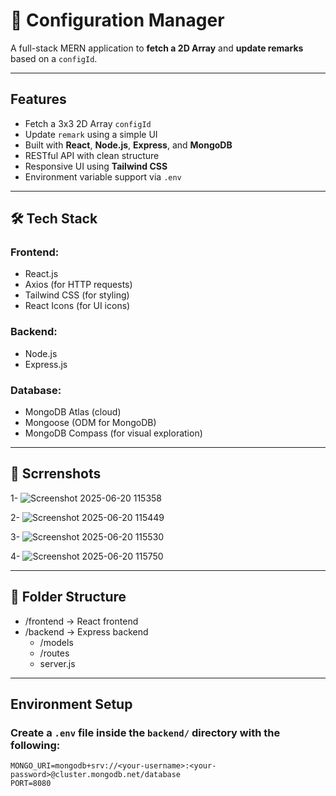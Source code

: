 # 🧩 Configuration Manager

A full-stack MERN application to **fetch a 2D Array** and **update remarks** based on a `configId`.

---

##  Features

- Fetch a 3x3 2D Array `configId`
- Update `remark` using a simple UI
- Built with **React**, **Node.js**, **Express**, and **MongoDB**
- RESTful API with clean structure
- Responsive UI using **Tailwind CSS**
- Environment variable support via `.env`

---

## 🛠️ Tech Stack

###  Frontend:
- React.js
- Axios (for HTTP requests)
- Tailwind CSS (for styling)
- React Icons (for UI icons)

###  Backend:
- Node.js
- Express.js

###  Database:
- MongoDB Atlas (cloud)
- Mongoose (ODM for MongoDB)
- MongoDB Compass (for visual exploration)

---

## 📸 Scrrenshots

1- ![Screenshot 2025-06-20 115358](https://github.com/user-attachments/assets/e8ad58cf-08c4-4eaf-9b20-df65be55b34c)


2- ![Screenshot 2025-06-20 115449](https://github.com/user-attachments/assets/6add39bb-bb49-4fb9-9225-79a5a31bd1a3)


3- ![Screenshot 2025-06-20 115530](https://github.com/user-attachments/assets/ffaecb53-acb0-43ef-85b3-9fc60358139b)


4-
 ![Screenshot 2025-06-20 115750](https://github.com/user-attachments/assets/c40a2df6-5342-4f0d-a964-9f5c536a57bb)



---

## 📁 Folder Structure

- /frontend → React frontend
- /backend → Express backend
  - /models
  - /routes
  - server.js

---

##  Environment Setup

###  Create a `.env` file inside the `backend/` directory with the following:

```env
MONGO_URI=mongodb+srv://<your-username>:<your-password>@cluster.mongodb.net/database
PORT=8080
